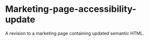 # Marketing-page-accessibility-update
A revision to a marketing page containing updated semantic HTML.
